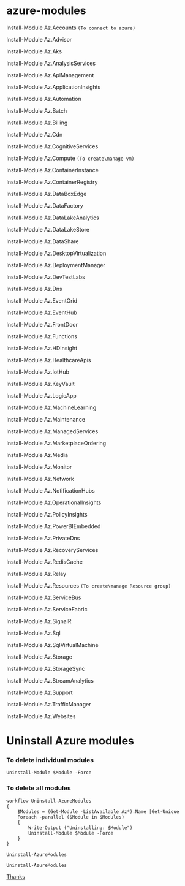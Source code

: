 # azure-modules

Install-Module Az.Accounts `(To connect to azure)`

Install-Module Az.Advisor                

Install-Module Az.Aks                     

Install-Module Az.AnalysisServices        

Install-Module Az.ApiManagement          

Install-Module Az.ApplicationInsights     

Install-Module Az.Automation              

Install-Module Az.Batch                   

Install-Module Az.Billing                 

Install-Module Az.Cdn                     

Install-Module Az.CognitiveServices       

Install-Module Az.Compute          `(To create\manage vm)`        

Install-Module Az.ContainerInstance       

Install-Module Az.ContainerRegistry       

Install-Module Az.DataBoxEdge             

Install-Module Az.DataFactory             

Install-Module Az.DataLakeAnalytics       

Install-Module Az.DataLakeStore           

Install-Module Az.DataShare               

Install-Module Az.DesktopVirtualization   

Install-Module Az.DeploymentManager       

Install-Module Az.DevTestLabs             

Install-Module Az.Dns                     

Install-Module Az.EventGrid               

Install-Module Az.EventHub                

Install-Module Az.FrontDoor              

Install-Module Az.Functions            

Install-Module Az.HDInsight               

Install-Module Az.HealthcareApis          

Install-Module Az.IotHub                  

Install-Module Az.KeyVault                

Install-Module Az.LogicApp                

Install-Module Az.MachineLearning         

Install-Module Az.Maintenance             

Install-Module Az.ManagedServices         

Install-Module Az.MarketplaceOrdering     

Install-Module Az.Media             

Install-Module Az.Monitor                 

Install-Module Az.Network               

Install-Module Az.NotificationHubs        

Install-Module Az.OperationalInsights     

Install-Module Az.PolicyInsights          

Install-Module Az.PowerBIEmbedded         

Install-Module Az.PrivateDns              

Install-Module Az.RecoveryServices        

Install-Module Az.RedisCache           

Install-Module Az.Relay              

Install-Module Az.Resources           `(To create\manage Resource group)`        

Install-Module Az.ServiceBus          

Install-Module Az.ServiceFabric           

Install-Module Az.SignalR             

Install-Module Az.Sql             

Install-Module Az.SqlVirtualMachine       

Install-Module Az.Storage       

Install-Module Az.StorageSync     

Install-Module Az.StreamAnalytics   

Install-Module Az.Support       

Install-Module Az.TrafficManager   

Install-Module Az.Websites  



# Uninstall Azure modules

### To delete individual modules
```
Uninstall-Module $Module -Force
```

### To delete all modules 
```
workflow Uninstall-AzureModules
{
    $Modules = (Get-Module -ListAvailable Az*).Name |Get-Unique
    Foreach -parallel ($Module in $Modules)
    { 
        Write-Output ("Uninstalling: $Module")
        Uninstall-Module $Module -Force
    }
}

Uninstall-AzureModules

Uninstall-AzureModules
```

[Thanks](https://stackoverflow.com/a/50297028/9648252)
